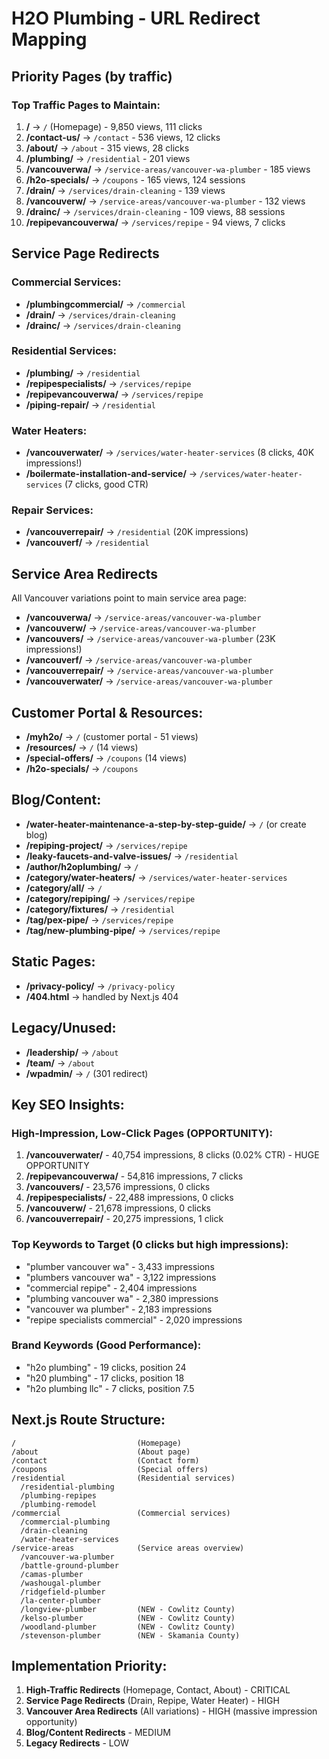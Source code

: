 # H2O Plumbing - URL Redirect Mapping

## Priority Pages (by traffic)

### Top Traffic Pages to Maintain:
1. **/** → `/` (Homepage) - 9,850 views, 111 clicks
2. **/contact-us/** → `/contact` - 536 views, 12 clicks
3. **/about/** → `/about` - 315 views, 28 clicks  
4. **/plumbing/** → `/residential` - 201 views
5. **/vancouverwa/** → `/service-areas/vancouver-wa-plumber` - 185 views
6. **/h2o-specials/** → `/coupons` - 165 views, 124 sessions
7. **/drain/** → `/services/drain-cleaning` - 139 views
8. **/vancouverw/** → `/service-areas/vancouver-wa-plumber` - 132 views
9. **/drainc/** → `/services/drain-cleaning` - 109 views, 88 sessions
10. **/repipevancouverwa/** → `/services/repipe` - 94 views, 7 clicks

## Service Page Redirects

### Commercial Services:
- **/plumbingcommercial/** → `/commercial`
- **/drain/** → `/services/drain-cleaning`
- **/drainc/** → `/services/drain-cleaning`

### Residential Services:
- **/plumbing/** → `/residential`
- **/repipespecialists/** → `/services/repipe`
- **/repipevancouverwa/** → `/services/repipe`
- **/piping-repair/** → `/residential`

### Water Heaters:
- **/vancouverwater/** → `/services/water-heater-services` (8 clicks, 40K impressions!)
- **/boilermate-installation-and-service/** → `/services/water-heater-services` (7 clicks, good CTR)

### Repair Services:
- **/vancouverrepair/** → `/residential` (20K impressions)
- **/vancouverf/** → `/residential`

## Service Area Redirects

All Vancouver variations point to main service area page:
- **/vancouverwa/** → `/service-areas/vancouver-wa-plumber`
- **/vancouverw/** → `/service-areas/vancouver-wa-plumber` 
- **/vancouvers/** → `/service-areas/vancouver-wa-plumber` (23K impressions!)
- **/vancouverf/** → `/service-areas/vancouver-wa-plumber`
- **/vancouverrepair/** → `/service-areas/vancouver-wa-plumber`
- **/vancouverwater/** → `/service-areas/vancouver-wa-plumber`

## Customer Portal & Resources:
- **/myh2o/** → `/` (customer portal - 51 views)
- **/resources/** → `/` (14 views)
- **/special-offers/** → `/coupons` (14 views)
- **/h2o-specials/** → `/coupons`

## Blog/Content:
- **/water-heater-maintenance-a-step-by-step-guide/** → `/` (or create blog)
- **/repiping-project/** → `/services/repipe`
- **/leaky-faucets-and-valve-issues/** → `/residential`
- **/author/h2oplumbing/** → `/`
- **/category/water-heaters/** → `/services/water-heater-services`
- **/category/all/** → `/`
- **/category/repiping/** → `/services/repipe`
- **/category/fixtures/** → `/residential`
- **/tag/pex-pipe/** → `/services/repipe`
- **/tag/new-plumbing-pipe/** → `/services/repipe`

## Static Pages:
- **/privacy-policy/** → `/privacy-policy`
- **/404.html** → handled by Next.js 404

## Legacy/Unused:
- **/leadership/** → `/about`
- **/team/** → `/about`
- **/wpadmin/** → `/` (301 redirect)

## Key SEO Insights:

### High-Impression, Low-Click Pages (OPPORTUNITY):
1. **/vancouverwater/** - 40,754 impressions, 8 clicks (0.02% CTR) - HUGE OPPORTUNITY
2. **/repipevancouverwa/** - 54,816 impressions, 7 clicks
3. **/vancouvers/** - 23,576 impressions, 0 clicks
4. **/repipespecialists/** - 22,488 impressions, 0 clicks
5. **/vancouverw/** - 21,678 impressions, 0 clicks
6. **/vancouverrepair/** - 20,275 impressions, 1 click

### Top Keywords to Target (0 clicks but high impressions):
- "plumber vancouver wa" - 3,433 impressions
- "plumbers vancouver wa" - 3,122 impressions
- "commercial repipe" - 2,404 impressions
- "plumbing vancouver wa" - 2,380 impressions
- "vancouver wa plumber" - 2,183 impressions
- "repipe specialists commercial" - 2,020 impressions

### Brand Keywords (Good Performance):
- "h2o plumbing" - 19 clicks, position 24
- "h20 plumbing" - 17 clicks, position 18
- "h2o plumbing llc" - 7 clicks, position 7.5

## Next.js Route Structure:

```
/                           (Homepage)
/about                      (About page)
/contact                    (Contact form)
/coupons                    (Special offers)
/residential                (Residential services)
  /residential-plumbing
  /plumbing-repipes
  /plumbing-remodel
/commercial                 (Commercial services)
  /commercial-plumbing
  /drain-cleaning
  /water-heater-services
/service-areas              (Service areas overview)
  /vancouver-wa-plumber
  /battle-ground-plumber
  /camas-plumber
  /washougal-plumber
  /ridgefield-plumber
  /la-center-plumber
  /longview-plumber         (NEW - Cowlitz County)
  /kelso-plumber            (NEW - Cowlitz County)
  /woodland-plumber         (NEW - Cowlitz County)
  /stevenson-plumber        (NEW - Skamania County)
```

## Implementation Priority:

1. **High-Traffic Redirects** (Homepage, Contact, About) - CRITICAL
2. **Service Page Redirects** (Drain, Repipe, Water Heater) - HIGH
3. **Vancouver Area Redirects** (All variations) - HIGH (massive impression opportunity)
4. **Blog/Content Redirects** - MEDIUM
5. **Legacy Redirects** - LOW
